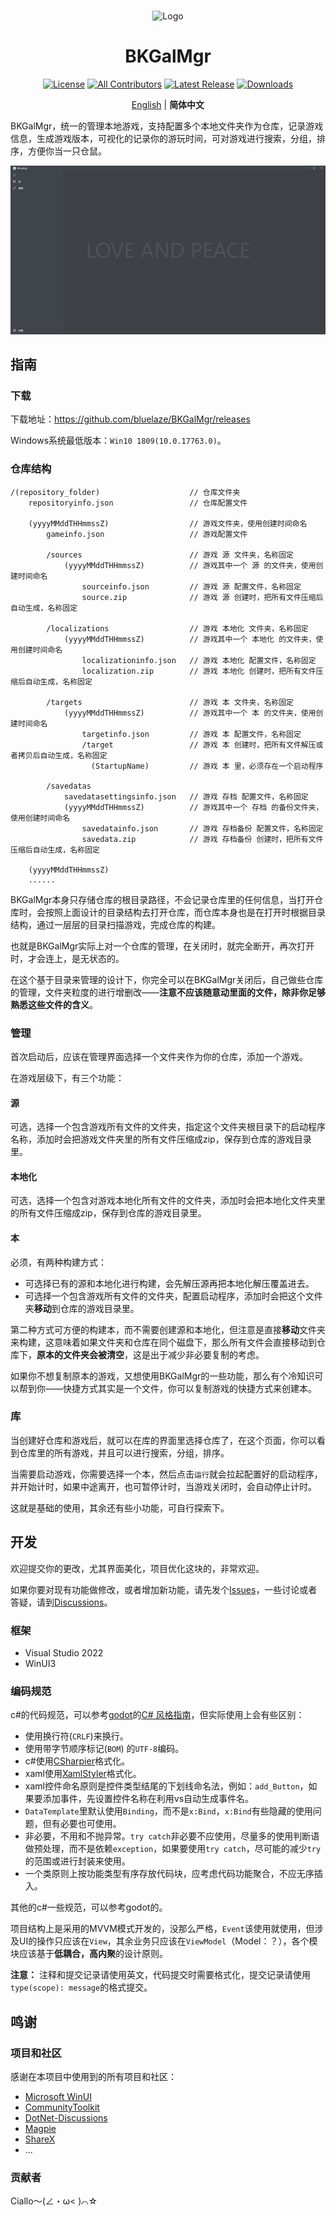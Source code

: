 <br>
<p align="center">
  <img src="./BKGalMgr/BKGalMgr.ico" alt="Logo">
</p>
<h1 align="center">BKGalMgr</h1>

<div align="center">

[![License](https://img.shields.io/github/license/bluelaze/BKGalMgr?color=25c2a0&label=License)](./LICENSE)
[![All Contributors](https://img.shields.io/github/all-contributors/bluelaze/BKGalMgr?color=25c2a0&label=All%20Contributors)](https://github.com/bluelaze/BKGalMgr/contributors)
[![Latest Release](https://img.shields.io/github/release-pre/bluelaze/BKGalMgr?color=25c2a0&label=Latest%20Release)](https://github.com/bluelaze/BKGalMgr/releases)
[![Downloads](https://img.shields.io/github/downloads/bluelaze/BKGalMgr/total?color=25c2a0&label=Downloads)](https://github.com/bluelaze/BKGalMgr/releases)

</div>

<div align="center">

[English](./README.md) | **简体中文**

</div>

BKGalMgr，统一的管理本地游戏，支持配置多个本地文件夹作为仓库，记录游戏信息，生成游戏版本，可视化的记录你的游玩时间，可对游戏进行搜索，分组，排序，方便你当一只仓鼠。

![Ciallo](doc/images/Ciallo_ZH.png)

## 指南

### 下载

下载地址：https://github.com/bluelaze/BKGalMgr/releases

Windows系统最低版本：`Win10 1809(10.0.17763.0)`。

### 仓库结构

```
/(repository_folder)                    // 仓库文件夹
    repositoryinfo.json                 // 仓库配置文件

    (yyyyMMddTHHmmssZ)                  // 游戏文件夹，使用创建时间命名
        gameinfo.json                   // 游戏配置文件

        /sources                        // 游戏 源 文件夹，名称固定
            (yyyyMMddTHHmmssZ)          // 游戏其中一个 源 的文件夹，使用创建时间命名
                sourceinfo.json         // 游戏 源 配置文件，名称固定
                source.zip              // 游戏 源 创建时，把所有文件压缩后自动生成，名称固定

        /localizations                  // 游戏 本地化 文件夹，名称固定
            (yyyyMMddTHHmmssZ)          // 游戏其中一个 本地化 的文件夹，使用创建时间命名
                localizationinfo.json   // 游戏 本地化 配置文件，名称固定
                localization.zip        // 游戏 本地化 创建时，把所有文件压缩后自动生成，名称固定

        /targets                        // 游戏 本 文件夹，名称固定
            (yyyyMMddTHHmmssZ)          // 游戏其中一个 本 的文件夹，使用创建时间命名
                targetinfo.json         // 游戏 本 配置文件，名称固定
                /target                 // 游戏 本 创建时，把所有文件解压或者拷贝后自动生成，名称固定
                  (StartupName)         // 游戏 本 里，必须存在一个启动程序

        /savedatas
            savedatasettingsinfo.json   // 游戏 存档 配置文件，名称固定
            (yyyyMMddTHHmmssZ)          // 游戏其中一个 存档 的备份文件夹，使用创建时间命名
                savedatainfo.json       // 游戏 存档备份 配置文件，名称固定
                savedata.zip            // 游戏 存档备份 创建时，把所有文件压缩后自动生成，名称固定

    (yyyyMMddTHHmmssZ)
    ......
```

BKGalMgr本身只存储仓库的根目录路径，不会记录仓库里的任何信息，当打开仓库时，会按照上面设计的目录结构去打开仓库，而仓库本身也是在打开时根据目录结构，通过一层层的目录扫描游戏，完成仓库的构建。

也就是BKGalMgr实际上对一个仓库的管理，在关闭时，就完全断开，再次打开时，才会连上，是无状态的。

在这个基于目录来管理的设计下，你完全可以在BKGalMgr关闭后，自己做些仓库的管理，文件夹粒度的进行增删改——**注意不应该随意动里面的文件，除非你足够熟悉这些文件的含义**。

### 管理

首次启动后，应该在管理界面选择一个文件夹作为你的仓库，添加一个游戏。

在游戏层级下，有三个功能：

#### 源

可选，选择一个包含游戏所有文件的文件夹，指定这个文件夹根目录下的启动程序名称，添加时会把游戏文件夹里的所有文件压缩成zip，保存到仓库的游戏目录里。

#### 本地化

可选，选择一个包含对游戏本地化所有文件的文件夹，添加时会把本地化文件夹里的所有文件压缩成zip，保存到仓库的游戏目录里。

#### 本

必须，有两种构建方式：

 - 可选择已有的源和本地化进行构建，会先解压源再把本地化解压覆盖进去。
 - 可选择一个包含游戏所有文件的文件夹，配置启动程序，添加时会把这个文件夹**移动**到仓库的游戏目录里。

第二种方式可方便的构建本，而不需要创建源和本地化，但注意是直接**移动**文件夹来构建，这意味着如果文件夹和仓库在同个磁盘下，那么所有文件会直接移动到仓库下，**原本的文件夹会被清空**，这是出于减少非必要复制的考虑。

如果你不想复制原本的游戏，又想使用BKGalMgr的一些功能，那么有个冷知识可以帮到你——快捷方式其实是一个文件，你可以复制游戏的快捷方式来创建本。

### 库

当创建好仓库和游戏后，就可以在库的界面里选择仓库了，在这个页面，你可以看到仓库里的所有游戏，并且可以进行搜索，分组，排序。

当需要启动游戏，你需要选择一个本，然后点击`运行`就会拉起配置好的启动程序，并开始计时，如果中途离开，也可暂停计时，当游戏关闭时，会自动停止计时。

这就是基础的使用，其余还有些小功能，可自行探索下。

## 开发

欢迎提交你的更改，尤其界面美化，项目优化这块的，非常欢迎。

如果你要对现有功能做修改，或者增加新功能，请先发个[Issues](https://github.com/bluelaze/BKGalMgr/issues)，一些讨论或者答疑，请到[Discussions](https://github.com/bluelaze/BKGalMgr/discussions)。

### 框架

- Visual Studio 2022
- WinUI3

### 编码规范

c#的代码规范，可以参考[godot](https://github.com/godotengine/godot)的[C# 风格指南](https://docs.godotengine.org/zh_CN/stable/tutorials/scripting/c_sharp/c_sharp_style_guide.html)，但实际使用上会有些区别：

- 使用换行符(`CRLF`)来换行。
- 使用带字节顺序标记(`BOM`) 的`UTF-8`编码。
- c#使用[CSharpier](https://csharpier.com/)格式化。
- xaml使用[XamlStyler](https://github.com/Xavalon/XamlStyler)格式化。
- xaml控件命名原则是控件类型结尾的下划线命名法，例如：`add_Button`，如果要添加事件，先设置控件名称在利用vs自动生成事件名。
- `DataTemplate`里默认使用`Binding`，而不是`x:Bind`，`x:Bind`有些隐藏的使用问题，但有必要也可使用。
- 非必要，不用和不抛异常。`try catch`非必要不应使用，尽量多的使用判断语做预处理，而不是依赖`exception`，如果要使用`try catch`，尽可能的减少`try`的范围或进行封装来使用。
- 一个类原则上按功能类型有序存放代码块，应考虑代码功能聚合，不应无序插入。

其他的c#一些规范，可以参考godot的。

项目结构上是采用的MVVM模式开发的，没那么严格，`Event`该使用就使用，但涉及UI的操作只应该在`View`，其余业务只应该在`ViewModel`（Model：？），各个模块应该基于**低耦合，高内聚**的设计原则。

**注意：** 注释和提交记录请使用英文，代码提交时需要格式化，提交记录请使用`type(scope): message`的格式提交。

## 鸣谢

### 项目和社区

感谢在本项目中使用到的所有项目和社区：

- [Microsoft WinUI](https://github.com/microsoft/WindowsAppSDK)
- [CommunityToolkit](https://github.com/CommunityToolkit/Windows)
- [DotNet-Discussions](https://github.com/BYJRK/DotNet-Discussions)
- [Magpie](https://github.com/Blinue/Magpie)
- [ShareX](https://github.com/ShareX/ShareX)
- ...

### 贡献者

Ciallo～(∠・ω< )⌒☆

<!-- ALL-CONTRIBUTORS-LIST:START - Do not remove or modify this section -->
<!-- prettier-ignore-start -->
<!-- markdownlint-disable -->

<!-- markdownlint-restore -->
<!-- prettier-ignore-end -->

<!-- ALL-CONTRIBUTORS-LIST:END -->
